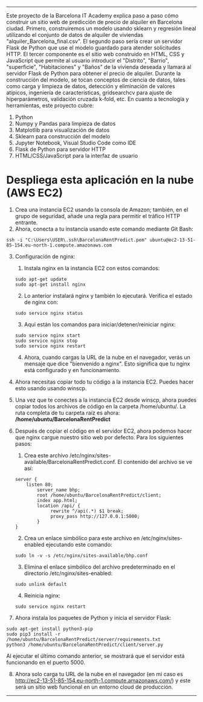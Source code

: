 
---

Este proyecto de la Barcelona IT Academy explica paso a paso cómo construir un sitio web de predicción de precio de alquiler en Barcelona ciudad. Primero, construiremos un modelo usando sklearn y regresión lineal utilizando el conjunto de datos de alquiler de viviendas "alquiler_Barcelona_final.csv". El segundo paso sería crear un servidor Flask de Python que use el modelo guardado para atender solicitudes HTTP. El tercer componente es el sitio web construido en HTML, CSS y JavaScript que permite al usuario introducir el "Distrito", "Barrio", "superficie", "Habitaciones" y "Baños" de la vivienda deseada y llamará al servidor Flask de Python para obtener el precio de alquiler. Durante la construcción del modelo, se tocan conceptos de ciencia de datos, tales como carga y limpieza de datos, detección y eliminación de valores atípicos, ingeniería de características, gridsearchcv para ajuste de hiperparámetros, validación cruzada k-fold, etc. En cuanto a tecnología y herramientas, este proyecto cubre:

1. Python
2. Numpy y Pandas para limpieza de datos
3. Matplotlib para visualización de datos
4. Sklearn para construcción del modelo
5. Jupyter Notebook, Visual Studio Code como IDE
6. Flask de Python para servidor HTTP
7. HTML/CSS/JavaScript para la interfaz de usuario

# Despliega esta aplicación en la nube (AWS EC2)

1. Crea una instancia EC2 usando la consola de Amazon; también, en el grupo de seguridad, añade una regla para permitir el tráfico HTTP entrante.
2. Ahora, conecta a tu instancia usando este comando mediante Git Bash:
```
ssh -i "C:\Users\USER\.ssh\BarcelonaRentPredict.pem" ubuntu@ec2-13-51-85-154.eu-north-1.compute.amazonaws.com
```
3. Configuración de nginx:
   1. Instala nginx en la instancia EC2 con estos comandos:
   ```
   sudo apt-get update
   sudo apt-get install nginx
   ```
   2. Lo anterior instalará nginx y también lo ejecutará. Verifica el estado de nginx con:
   ```
   sudo service nginx status
   ```
   3. Aquí están los comandos para iniciar/detener/reiniciar nginx:
   ```
   sudo service nginx start
   sudo service nginx stop
   sudo service nginx restart
   ```
   4. Ahora, cuando cargas la URL de la nube en el navegador, verás un mensaje que dice "bienvenido a nginx". Esto significa que tu nginx está configurado y en funcionamiento.

4. Ahora necesitas copiar todo tu código a la instancia EC2. Puedes hacer esto usando usando winscp. 

5. Una vez que te conectes a la instancia EC2 desde winscp, ahora puedes copiar todos los archivos de código en la carpeta /home/ubuntu/. La ruta completa de tu carpeta raíz es ahora: **/home/ubuntu/BarcelonaRentPredict**
6. Después de copiar el código en el servidor EC2, ahora podemos hacer que nginx cargue nuestro sitio web por defecto. Para los siguientes pasos:
    1. Crea este archivo /etc/nginx/sites-available/BarcelonaRentPredict.conf. El contenido del archivo se ve así:
    ```
    server {
	    listen 80;
            server_name bhp;
            root /home/ubuntu/BarcelonaRentPredict/client;
            index app.html;
            location /api/ {
                 rewrite ^/api(.*) $1 break;
                 proxy_pass http://127.0.0.1:5000;
            }
    }
    ```
    2. Crea un enlace simbólico para este archivo en /etc/nginx/sites-enabled ejecutando este comando:
    ```
    sudo ln -v -s /etc/nginx/sites-available/bhp.conf
    ```
    3. Elimina el enlace simbólico del archivo predeterminado en el directorio /etc/nginx/sites-enabled:
    ```
    sudo unlink default
    ```
    4. Reinicia nginx:
    ```
    sudo service nginx restart
    ```
7. Ahora instala los paquetes de Python y inicia el servidor Flask:
```
sudo apt-get install python3-pip
sudo pip3 install -r /home/ubuntu/BarcelonaRentPredict/server/requirements.txt
python3 /home/ubuntu/BarcelonaRentPredict/client/server.py
```
Al ejecutar el último comando anterior, se mostrará que el servidor está funcionando en el puerto 5000.

8. Ahora solo carga tu URL de la nube en el navegador (en mi caso es http://ec2-13-51-85-154.eu-north-1.compute.amazonaws.com/) y este será un sitio web funcional en un entorno cloud de producción.

---


